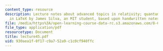 ```yaml
---
content_type: resource
description: Lecture notes about advanced topics in relativity; quantum. Prepared
  in LaTeX by James Silva, an MIT student, based upon handwritten notes.
file: /media/https%3A/open-learning-course-data-rc.s3.amazonaws.com/8-022-physics-ii-electricity-and-magnetism-fall-2006/930aea1f0f17c9a752a9c1c0cf940ffc_lecture45.pdf
file_type: application/pdf
resourcetype: Document
title: lecture45.pdf
uid: 930aea1f-0f17-c9a7-52a9-c1c0cf940ffc
---
```

